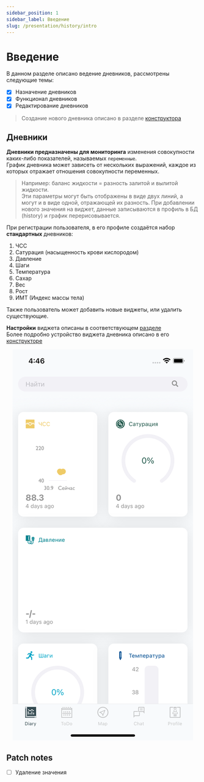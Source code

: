 ```yaml
---
sidebar_position: 1
sidebar_label: Введение
slug: /presentation/history/intro
---
```


# Введение

В данном разделе описано ведение дневников, рассмотрены следующие темы:
- [x] Назначение дневников
- [x] Функционал дневников
- [x] Редактирование дневников

> Создание нового дневника описано в разделе [конструктора](http://localhost:3002/docs/views/constructors#конструктор-дневников)  

## Дневники

**Дневники предназначены для мониторинга** изменения совокупности каких-либо показателей, называемых `переменные`.  
График дневника может зависеть от нескольких выражений, каждое из которых отражает отношения совокупности переменных.  
> Например: баланс жидкости = разность залитой и вылитой жидкости.   
> Эти параметры могут быть отображены в виде двух линий, а могут и в виде одной, отражающей их разность.
При добавлении нового значения на виджет, данные записываются в профиль в БД (history) и график перерисовывается.

При регистрации пользователя, в его профиле создаётся набор **стандартных** дневников:
1. ЧСС
2. Сатурация (насыщенность крови кислородом)
3. Давление
4. Шаги
5. Температура
6. Сахар
7. Вес
8. Рост
9. ИМТ (Индекс массы тела)

Также пользователь может добавить новые виджеты, или удалить существующие.

**Настройки** виджета описаны в соответствующем [разделе](http://localhost:3002/docs/presentation/history/%20%20%20%20_diary)  
Более подробно устройство виджета дневника описано в его [конструкторе](http://localhost:3002/docs/views/constructors#конструктор-дневников)

<div align="center"><img alt="imgscreen" src="../../../static/img/presentation/diary/phone/diary.png"/></div>

## Patch notes

- [ ] Удаление значения
